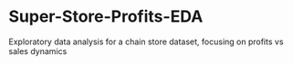 # Super-Store-Profits-EDA
Exploratory data analysis for a chain store dataset, focusing on profits vs sales dynamics
